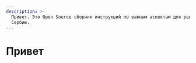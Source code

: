 ```yaml
---
description: >-
  Привет. Это Open Source сборник инструкций по важным аспектам для релокации в
  Сербию.
---
```


# Привет

